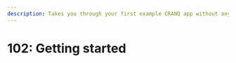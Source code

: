 ```yaml
---
description: Takes you through your first example CRANQ app without any prior coding experience.
---
```


# 102: Getting started
